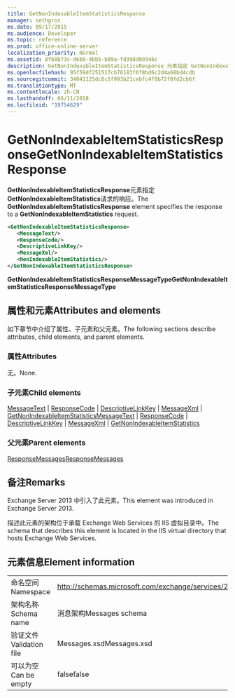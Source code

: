 ```yaml
---
title: GetNonIndexableItemStatisticsResponse
manager: sethgros
ms.date: 09/17/2015
ms.audience: Developer
ms.topic: reference
ms.prod: office-online-server
localization_priority: Normal
ms.assetid: 8f68b73c-d6b0-4bb5-b89a-fd398d09346c
description: GetNonIndexableItemStatisticsResponse 元素指定 GetNonIndexableItemStatistics 请求的响应。
ms.openlocfilehash: 95f59df251517cb76183f6f8bd6c2d4a68bd4cdb
ms.sourcegitcommit: 34041125dc8c5f993b21cebfc4f8b72f0fd2cb6f
ms.translationtype: MT
ms.contentlocale: zh-CN
ms.lasthandoff: 06/11/2018
ms.locfileid: "19754629"
---
```

# <a name="getnonindexableitemstatisticsresponse"></a><span data-ttu-id="74844-103">GetNonIndexableItemStatisticsResponse</span><span class="sxs-lookup"><span data-stu-id="74844-103">GetNonIndexableItemStatisticsResponse</span></span>

<span data-ttu-id="74844-104">**GetNonIndexableItemStatisticsResponse**元素指定**GetNonIndexableItemStatistics**请求的响应。</span><span class="sxs-lookup"><span data-stu-id="74844-104">The **GetNonIndexableItemStatisticsResponse** element specifies the response to a **GetNonIndexableItemStatistics** request.</span></span> 
  
```XML
<GetNonIndexableItemStatisticsResponse>
   <MessageText/>
   <ResponseCode/>
   <DescriptiveLinkKey/>
   <MessageXml/>
   <NonIndexableItemStatistics/>
</GetNonIndexableItemStatisticsResponse>
```

 <span data-ttu-id="74844-105">**GetNonIndexableItemStatisticsResponseMessageType**</span><span class="sxs-lookup"><span data-stu-id="74844-105">**GetNonIndexableItemStatisticsResponseMessageType**</span></span>
## <a name="attributes-and-elements"></a><span data-ttu-id="74844-106">属性和元素</span><span class="sxs-lookup"><span data-stu-id="74844-106">Attributes and elements</span></span>

<span data-ttu-id="74844-107">如下章节中介绍了属性、子元素和父元素。</span><span class="sxs-lookup"><span data-stu-id="74844-107">The following sections describe attributes, child elements, and parent elements.</span></span>
  
### <a name="attributes"></a><span data-ttu-id="74844-108">属性</span><span class="sxs-lookup"><span data-stu-id="74844-108">Attributes</span></span>

<span data-ttu-id="74844-109">无。</span><span class="sxs-lookup"><span data-stu-id="74844-109">None.</span></span>
  
### <a name="child-elements"></a><span data-ttu-id="74844-110">子元素</span><span class="sxs-lookup"><span data-stu-id="74844-110">Child elements</span></span>

<span data-ttu-id="74844-111">[MessageText](messagetext.md) | [ResponseCode](responsecode.md) | [DescriptiveLinkKey](descriptivelinkkey.md) | [MessageXml](messagexml.md) | [GetNonIndexableItemStatistics](getnonindexableitemstatistics.md)</span><span class="sxs-lookup"><span data-stu-id="74844-111">[MessageText](messagetext.md) | [ResponseCode](responsecode.md) | [DescriptiveLinkKey](descriptivelinkkey.md) | [MessageXml](messagexml.md) | [GetNonIndexableItemStatistics](getnonindexableitemstatistics.md)</span></span>
  
### <a name="parent-elements"></a><span data-ttu-id="74844-112">父元素</span><span class="sxs-lookup"><span data-stu-id="74844-112">Parent elements</span></span>

[<span data-ttu-id="74844-113">ResponseMessages</span><span class="sxs-lookup"><span data-stu-id="74844-113">ResponseMessages</span></span>](responsemessages.md)
  
## <a name="remarks"></a><span data-ttu-id="74844-114">备注</span><span class="sxs-lookup"><span data-stu-id="74844-114">Remarks</span></span>

<span data-ttu-id="74844-115">Exchange Server 2013 中引入了此元素。</span><span class="sxs-lookup"><span data-stu-id="74844-115">This element was introduced in Exchange Server 2013.</span></span>
  
<span data-ttu-id="74844-116">描述此元素的架构位于承载 Exchange Web Services 的 IIS 虚拟目录中。</span><span class="sxs-lookup"><span data-stu-id="74844-116">The schema that describes this element is located in the IIS virtual directory that hosts Exchange Web Services.</span></span>
  
## <a name="element-information"></a><span data-ttu-id="74844-117">元素信息</span><span class="sxs-lookup"><span data-stu-id="74844-117">Element information</span></span>

|||
|:-----|:-----|
|<span data-ttu-id="74844-118">命名空间</span><span class="sxs-lookup"><span data-stu-id="74844-118">Namespace</span></span>  <br/> |http://schemas.microsoft.com/exchange/services/2006/messages  <br/> |
|<span data-ttu-id="74844-119">架构名称</span><span class="sxs-lookup"><span data-stu-id="74844-119">Schema name</span></span>  <br/> |<span data-ttu-id="74844-120">消息架构</span><span class="sxs-lookup"><span data-stu-id="74844-120">Messages schema</span></span>  <br/> |
|<span data-ttu-id="74844-121">验证文件</span><span class="sxs-lookup"><span data-stu-id="74844-121">Validation file</span></span>  <br/> |<span data-ttu-id="74844-122">Messages.xsd</span><span class="sxs-lookup"><span data-stu-id="74844-122">Messages.xsd</span></span>  <br/> |
|<span data-ttu-id="74844-123">可以为空</span><span class="sxs-lookup"><span data-stu-id="74844-123">Can be empty</span></span>  <br/> |<span data-ttu-id="74844-124">false</span><span class="sxs-lookup"><span data-stu-id="74844-124">false</span></span>  <br/> |
   

